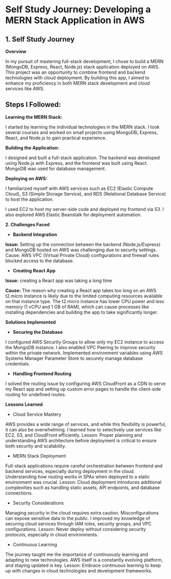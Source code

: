 # Self Study Journey: Developing a MERN Stack Application in AWS
## 1. Self Study Journey

**Overview**

In my pursuit of mastering full-stack development, I chose to build a MERN (MongoDB, Express, React, Node.js) stack application deployed on AWS. This project was an opportunity to combine frontend and backend technologies with cloud deployment. By building this app, I aimed to enhance my proficiency in both MERN stack development and cloud services like AWS.

## Steps I Followed:

**Learning the MERN Stack:**

I started by learning the individual technologies in the MERN stack. I took several courses and worked on small projects using MongoDB, Express, React, and Node.js to gain practical experience.

**Building the Application:**

I designed and built a full-stack application. The backend was developed using Node.js with Express, and the frontend was built using React. MongoDB was used for database management.

**Deploying on AWS:**

I familiarized myself with AWS services such as EC2 (Elastic Compute Cloud), S3 (Simple Storage Service), and RDS (Relational Database Service) to host the application.

I used EC2 to host my server-side code and deployed my frontend via S3. I also explored AWS Elastic Beanstalk for deployment automation.


**2. Challenges Faced**


- **Backend Integration**

**Issue:** Setting up the connection between the backend (Node.js/Express) and MongoDB hosted on AWS was challenging due to security settings.
Cause: AWS VPC (Virtual Private Cloud) configurations and firewall rules blocked access to the database.

- **Creating React App**

**Issue:** creating a React app was taking a long time

**Cause:**  The reason why creating a React app takes too long on an AWS t2.micro instance is likely due to the limited computing resources available on that instance type. The t2.micro instance has lower CPU power and less memory (1 vCPU and 1 GB of RAM), which can cause processes like installing dependencies and building the app to take significantly longer.


**Solutions Implemented**

- **Securing the Database**

I configured AWS Security Groups to allow only my EC2 instance to access the MongoDB instance. I also enabled VPC Peering to improve security within the private network.
Implemented environment variables using AWS Systems Manager Parameter Store to securely manage database credentials.

- **Handling Frontend Routing**

I solved the routing issue by configuring AWS CloudFront as a CDN to serve my React app and setting up custom error pages to handle the client-side routing for undefined routes.

**Lessons Learned**

- Cloud Service Mastery

AWS provides a wide range of services, and while this flexibility is powerful, it can also be overwhelming. I learned how to selectively use services like EC2, S3, and CloudFront efficiently.
Lesson: Proper planning and understanding AWS architecture before deployment is critical to ensure both security and scalability.

- MERN Stack Deployment

Full-stack applications require careful orchestration between frontend and backend services, especially during deployment in the cloud. Understanding how routing works in SPAs when deployed to a static environment was crucial.
Lesson: Cloud deployment introduces additional complexities such as handling static assets, API endpoints, and database connections.

- Security Considerations

Managing security in the cloud requires extra caution. Misconfigurations can expose sensitive data to the public. I improved my knowledge of securing cloud services through IAM roles, security groups, and VPC configurations.
Lesson: Never deploy without considering security protocols, especially in cloud environments.

- Continuous Learning

The journey taught me the importance of continuously learning and adapting to new technologies. AWS itself is a constantly evolving platform, and staying updated is key.
Lesson: Embrace continuous learning to keep up with changes in cloud technologies and development frameworks.